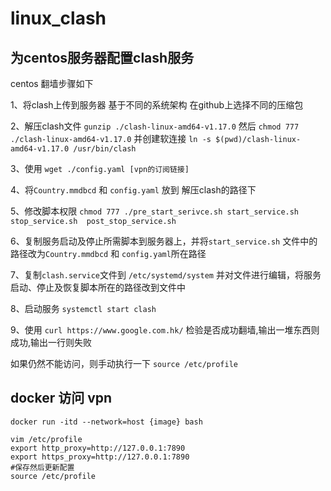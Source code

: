 # linux_clash
## 为centos服务器配置clash服务

centos 翻墙步骤如下

1、将clash上传到服务器 基于不同的系统架构 在github上选择不同的压缩包 

2、解压clash文件 `gunzip ./clash-linux-amd64-v1.17.0` 然后 `chmod 777 ./clash-linux-amd64-v1.17.0` 并创建软连接 `ln -s $(pwd)/clash-linux-amd64-v1.17.0 /usr/bin/clash`

3、使用 `wget ./config.yaml [vpn的订阅链接]`

4、将`Country.mmdbcd` 和 `config.yaml` 放到 解压clash的路径下

5、修改脚本权限 `chmod 777 ./pre_start_serivce.sh start_service.sh stop_service.sh  post_stop_service.sh` 

6、复制服务启动及停止所需脚本到服务器上，并将`start_service.sh` 文件中的路径改为`Country.mmdbcd` 和 `config.yaml`所在路径

7、复制`clash.service`文件到 `/etc/systemd/system` 并对文件进行编辑，将服务启动、停止及恢复脚本所在的路径改到文件中

8、启动服务 `systemctl start clash`

9、使用 `curl https://www.google.com.hk/` 检验是否成功翻墙,输出一堆东西则成功,输出一行则失败

如果仍然不能访问，则手动执行一下 `source /etc/profile`

## docker 访问 vpn
``` shell
docker run -itd --network=host {image} bash
 
vim /etc/profile
export http_proxy=http://127.0.0.1:7890
export https_proxy=http://127.0.0.1:7890
#保存然后更新配置
source /etc/profile
```